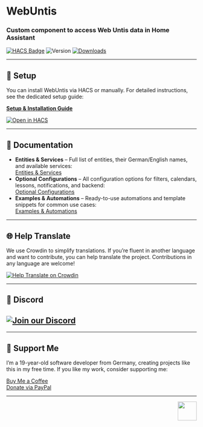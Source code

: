 # WebUntis

### Custom component to access Web Untis data in Home Assistant

[![HACS Badge](https://img.shields.io/badge/HACS-Default-orange.svg)](https://github.com/custom-components/hacs)
![Version](https://img.shields.io/github/v/release/JonasJoKuJonas/homeassistant-WebUntis)
[![Downloads](https://img.shields.io/github/downloads/JonasJoKuJonas/homeassistant-WebUntis/total)](https://tooomm.github.io/github-release-stats/?username=JonasJoKuJonas&repository=HomeAssistant-WebUntis)

---

## 🚀 Setup

You can install WebUntis via HACS or manually. For detailed instructions, see the dedicated setup guide:

[**Setup & Installation Guide**](docs/SETUP.md)

[![Open in HACS](https://my.home-assistant.io/badges/hacs_repository.svg)](https://my.home-assistant.io/redirect/hacs_repository/?owner=JonasJoKuJonas&repository=Homeassistant-WebUntis)

---

## 📖 Documentation

- **Entities & Services** – Full list of entities, their German/English names, and available services:  
  [Entities & Services](docs/ENTITIES_AND_SERVICES.md)
- **Optional Configurations** – All configuration options for filters, calendars, lessons, notifications, and backend:  
  [Optional Configurations](docs/OPTIONAL_CONFIGURATIONS.md)
- **Examples & Automations** – Ready-to-use automations and template snippets for common use cases:  
  [Examples & Automations](docs/EXAMPLES_AND_AUTOMATIONS.md)

---

## 🌐 Help Translate

We use Crowdin to simplify translations. If you’re fluent in another language and want to contribute, you can help translate the project. Contributions in any language are welcome!

[![Help Translate on Crowdin](https://badges.crowdin.net/badge/light/crowdin-on-dark.png)](https://crowdin.com/project/homeassistant-webuntis)

---

## 📰 Discord

## [![Join our Discord](https://discordapp.com/api/guilds/1090218586565509170/widget.png?style=banner4)](https://discord.gg/34EHnHQaPm)

---

## 💖 Support Me

I’m a 19-year-old software developer from Germany, creating projects like this in my free time. If you like my work, consider supporting me:

[Buy Me a Coffee](https://www.buymeacoffee.com/Jonas_JoKu)  
[Donate via PayPal](https://www.paypal.com/donate/?hosted_button_id=29CAZV3ZHWDMW)

---

<p align="right"><a href="#top"><img src="https://cdn-icons-png.flaticon.com/512/892/892692.png" height="50px"></a></p>
